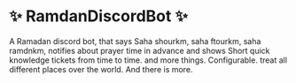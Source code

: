 # ✨ RamdanDiscordBot ✨

A Ramadan discord bot, that says  Saha shourkm, saha ftourkm, saha ramdnkm,  notifies about prayer time in advance and shows Short quick knowledge tickets from time to time. and more things. Configurable. treat all different places over the world. And there is more.
